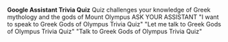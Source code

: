 **Google Assistant Trivia Quiz**
Quiz challenges your knowledge of Greek mythology and the gods of Mount Olympus
ASK YOUR ASSISTANT
"I want to speak to Greek Gods of Olympus Trivia Quiz"
"Let me talk to Greek Gods of Olympus Trivia Quiz"
"Talk to Greek Gods of Olympus Trivia Quiz"
